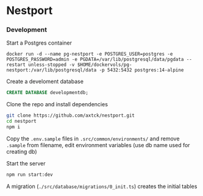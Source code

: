 # Nestport

### Development

Start a Postgres container

`docker run -d --name pg-nestport -e POSTGRES_USER=postgres -e POSTGRES_PASSWORD=admin -e PGDATA=/var/lib/postgresql/data/pgdata --restart unless-stopped -v $HOME/dockervols/pg-nestport:/var/lib/postgresql/data -p 5432:5432 postgres:14-alpine`

Create a develoment database

```sql
CREATE DATABASE developmentdb;
```

Clone the repo and install dependencies

```bash
git clone https://github.com/axtck/nestport.git
cd nestport
npm i
```

Copy the `.env.sample` files in `.src/common/environments/` and remove `.sample` from filename, edit environment variables (use db name used for creating db)

Start the server

```bash
npm run start:dev
```

A migration (`./src/database/migrations/0_init.ts`) creates the initial tables
